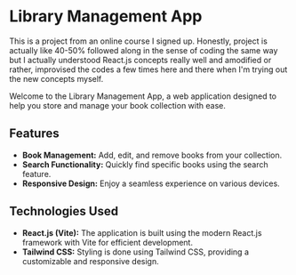 # Library Management App

This is a project from an online course I signed up. Honestly, project is actually like 40-50% followed along in the sense of coding the same way but I actually understood React.js concepts really well and amodified or rather, improvised the codes a few times here and there when I'm trying out the new concepts myself.

Welcome to the Library Management App, a web application designed to help you store and manage your book collection with ease.

## Features

- **Book Management:** Add, edit, and remove books from your collection.
- **Search Functionality:** Quickly find specific books using the search feature.
- **Responsive Design:** Enjoy a seamless experience on various devices.

## Technologies Used

- **React.js (Vite):** The application is built using the modern React.js framework with Vite for efficient development.
- **Tailwind CSS:** Styling is done using Tailwind CSS, providing a customizable and responsive design.
